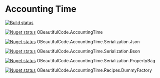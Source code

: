 Accounting Time
==============
[![Build status](https://ci.appveyor.com/api/projects/status/wvbrdc4o0rkdo33d?svg=true)](https://ci.appveyor.com/project/SurajGupta/obeautifulcode-accountingtime)

[![Nuget status](https://img.shields.io/nuget/v/OBeautifulCode.AccountingTime.svg)](https://www.nuget.org/packages/OBeautifulCode.AccountingTime)  OBeautifulCode.AccountingTime

[![Nuget status](https://img.shields.io/nuget/v/OBeautifulCode.AccountingTime.Serialization.Json.svg)](https://www.nuget.org/packages/OBeautifulCode.AccountingTime.Serialization.Json)  OBeautifulCode.AccountingTime.Serialization.Json

[![Nuget status](https://img.shields.io/nuget/v/OBeautifulCode.AccountingTime.Serialization.Bson.svg)](https://www.nuget.org/packages/OBeautifulCode.AccountingTime.Serialization.Bson)  OBeautifulCode.AccountingTime.Serialization.Bson

[![Nuget status](https://img.shields.io/nuget/v/OBeautifulCode.AccountingTime.Serialization.PropertyBag.svg)](https://www.nuget.org/packages/OBeautifulCode.AccountingTime.Serialization.PropertyBag)  OBeautifulCode.AccountingTime.Serialization.PropertyBag

[![Nuget status](https://img.shields.io/nuget/v/OBeautifulCode.AccountingTime.Recipes.DummyFactory.svg)](https://www.nuget.org/packages/OBeautifulCode.AccountingTime.Recipes.DummyFactory.Json)  OBeautifulCode.AccountingTime.Recipes.DummyFactory